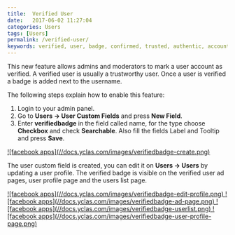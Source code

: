 ```yaml
---
title:  Verified User
date:   2017-06-02 11:27:04
categories: Users
tags: [Users]
permalink: /verified-user/
keywords: verified, user, badge, confirmed, trusted, authentic, account, brand, seller, shop
---
```


This new feature allows admins and moderators to mark a user account as verified. A verified user is usually a trustworthy user. Once a user is verified a badge is added next to the username. 

The following steps explain how to enable this feature:

1. Login to your admin panel.
2. Go to **Users -> User Custom Fields** and press **New Field**.
3. Enter **verifiedbadge** in the field called name, for the type choose **Checkbox** and check **Searchable**. Also fill the fields Label and Tooltip and press **Save**.

<a href="//docs.yclas.com/images/verifiedbadge-create.png" class="thumbnail gallery-item" data-gallery>
![facebook apps](//docs.yclas.com/images/verifiedbadge-create.png) 
</a>

The user custom field is created, you can edit it on **Users -> Users** by updating a user profile. The verified badge is visible on the verified user ad pages, user profile page and the users list page.

<a href="//docs.yclas.com/images/verifiedbadge-edit-profile.png" class="thumbnail gallery-item" data-gallery>
![facebook apps](//docs.yclas.com/images/verifiedbadge-edit-profile.png) 
</a>

<a href="//docs.yclas.com/images/verifiedbadge-ad-page.png" class="thumbnail gallery-item" data-gallery>
![facebook apps](//docs.yclas.com/images/verifiedbadge-ad-page.png) 
</a>

<a href="//docs.yclas.com/images/verifiedbadge-userlist.png" class="thumbnail gallery-item" data-gallery>
![facebook apps](//docs.yclas.com/images/verifiedbadge-userlist.png) 
</a>

<a href="//docs.yclas.com/images/verifiedbadge-user-profile-page.png" class="thumbnail gallery-item" data-gallery>
![facebook apps](//docs.yclas.com/images/verifiedbadge-user-profile-page.png) 
</a>
